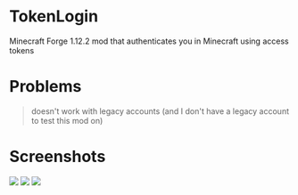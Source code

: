 # TokenLogin
Minecraft Forge 1.12.2 mod that authenticates you in Minecraft using access tokens

# Problems
> doesn't work with legacy accounts (and I don't have a legacy account to test this mod on)

# Screenshots
![](https://i.imgur.com/EfQmDhZ.png)
![](https://i.imgur.com/edXIXBn.png)
![](https://i.imgur.com/WXAxtZJ.png)
